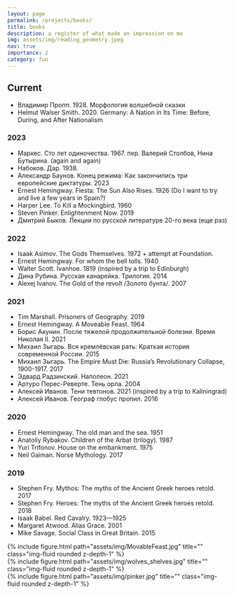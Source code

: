 ```yaml
---
layout: page
permalink: /projects/books/
title: books
description: a register of what made an impression on me
img: assets/img/reading_geometry.jpeg
nav: true
importance: 2
category: fun
---
```



## Current
* Владимир Пропп. 1928. Морфология волшебной сказки
* Helmut Walser Smith. 2020. Germany: A Nation in Its Time: Before, During, and After Nationalism

### 2023
* Маркес. Сто лет одиночества. 1967. пер. Валерий Столбов, Нина Бутырина. (again and again)
* Набоков. Дар. 1938.
* Александр Баунов. Конец режима: Как закончились три европейские диктатуры. 2023
* Ernest Hemingway. Fiesta: The Sun Also Rises. 1926 (Do I want to try and live a few years in Spain?)
* Harper Lee. To Kill a Mockingbird. 1960
* Steven Pinker. Enlightenment Now. 2019
* Дмитрий Быков. Лекции по русской литературе 20-го века (еще раз)

### 2022
* Isaak Asimov. The Gods Themselves. 1972 + attempt at Foundation.
* Ernest Hemingway. For whom the bell tolls. 1940
* Walter Scott. Ivanhoe. 1819 (inspired by a trip to Edinburgh)
* Дина Рубина. Русская канарейка. Трилогия. 2014
* Alexej Ivanov. The Gold of the revolt /Золото бунта/. 2007

### 2021
* Tim Marshall. Prisoners of Geography. 2019
* Ernest Hemingway. A Moveable Feast. 1964
* Борис Акунин. После тяжелой продолжительной болезни. Время Николая II. 2021
* Михаил Зыгарь. Вся кремлёвская рать: Краткая история современной России. 2015
* Михаил Зыгарь. The Empire Must Die: Russia’s Revolutionary Collapse, 1900-1917. 2017
* Эдвард Радзинский. Наполеон. 2021
* Артуро Перес-Реверте. Тень орла. 2004
* Алексей Иванов. Тени тевтонов. 2021 (inspired by a trip to Kaliningrad)
* Алексей Иванов. Географ глобус пропил. 2016

### 2020
* Ernest Hemingway. The old man and the sea. 1951
* Anatoliy Rybakov. Children of the Arbat (trilogy). 1987
* Yuri Trifonov. House on the embankment. 1975
* Neil Gaiman. Norse Mythology. 2017

### 2019
* Stephen Fry. Mythos: The myths of the Ancient Greek heroes retold. 2017
* Stephen Fry. Heroes: The myths of the Ancient Greek heroes retold. 2018
* Isaak Babel. Red Cavalry. 1923—1925
* Margaret Atwood. Alias Grace. 2001
* Mike Savage. Social Class in Great Britain. 2015


<div class="row justify-content-sm-center">
    <div class="col-sm-4 mt-3 mt-md-0">
        {% include figure.html path="assets/img/MovableFeast.jpg" title="" class="img-fluid rounded z-depth-1" %}
    </div>
    <div class="col-sm-4 mt-3 mt-md-0">
        {% include figure.html path="assets/img/wolves_shelves.jpg" title="" class="img-fluid rounded z-depth-1" %}
    </div>
    <div class="col-sm-4 mt-3 mt-md-0">
        {% include figure.html path="assets/img/pinker.jpg" title="" class="img-fluid rounded z-depth-1" %}
    </div>
</div>

